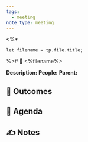 ```yaml
---
tags:
  - meeting
note_type: meeting
---
```

<%* 

	let filename = tp.file.title;

%># 📆 <%filename%>

**Description:** 
**People:** 
**Parent:** 

## 🔮 Outcomes

## 📢 Agenda

## ✍ Notes
